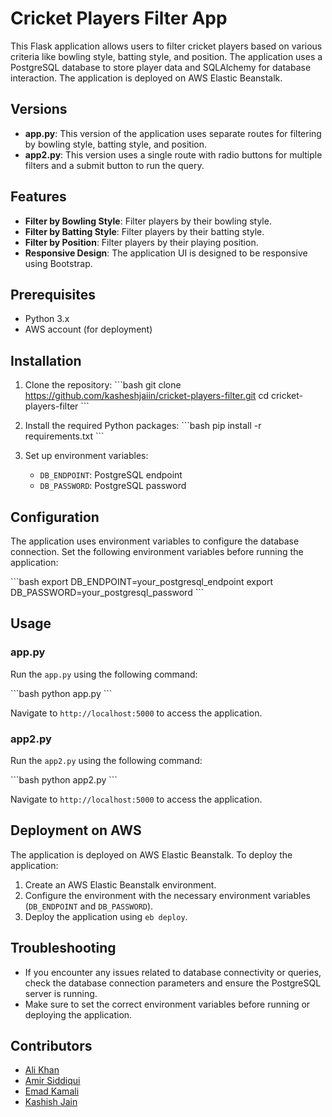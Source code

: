 # Cricket Players Filter App

This Flask application allows users to filter cricket players based on various criteria like bowling style, batting style, and position. The application uses a PostgreSQL database to store player data and SQLAlchemy for database interaction. The application is deployed on AWS Elastic Beanstalk.

## Versions

- **app.py**: This version of the application uses separate routes for filtering by bowling style, batting style, and position.
- **app2.py**: This version uses a single route with radio buttons for multiple filters and a submit button to run the query.

## Features

- **Filter by Bowling Style**: Filter players by their bowling style.
- **Filter by Batting Style**: Filter players by their batting style.
- **Filter by Position**: Filter players by their playing position.
- **Responsive Design**: The application UI is designed to be responsive using Bootstrap.

## Prerequisites

- Python 3.x
- AWS account (for deployment)

## Installation

1. Clone the repository:
   \```bash
   git clone https://github.com/kasheshjaiin/cricket-players-filter.git
   cd cricket-players-filter
   \```

2. Install the required Python packages:
   \```bash
   pip install -r requirements.txt
   \```

3. Set up environment variables:
   - `DB_ENDPOINT`: PostgreSQL endpoint
   - `DB_PASSWORD`: PostgreSQL password

## Configuration

The application uses environment variables to configure the database connection. Set the following environment variables before running the application:

\```bash
export DB_ENDPOINT=your_postgresql_endpoint
export DB_PASSWORD=your_postgresql_password
\```

## Usage

### app.py

Run the `app.py` using the following command:

\```bash
python app.py
\```

Navigate to `http://localhost:5000` to access the application.

### app2.py

Run the `app2.py` using the following command:

\```bash
python app2.py
\```

Navigate to `http://localhost:5000` to access the application.

## Deployment on AWS

The application is deployed on AWS Elastic Beanstalk. To deploy the application:

1. Create an AWS Elastic Beanstalk environment.
2. Configure the environment with the necessary environment variables (`DB_ENDPOINT` and `DB_PASSWORD`).
3. Deploy the application using `eb deploy`.

## Troubleshooting

- If you encounter any issues related to database connectivity or queries, check the database connection parameters and ensure the PostgreSQL server is running.
- Make sure to set the correct environment variables before running or deploying the application.


## Contributors

- [Ali Khan](https://github.com/khanali37gmail)
- [Amir Siddiqui](https://github.com/ajsidd)
- [Emad Kamali](https://github.com/Emadkamali)
- [Kashish Jain](https://github.com/kasheshjaiin)
